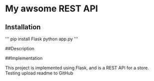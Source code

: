 # My awsome REST API

## Installation

'''
pip install Flask
python app.py
'''

##Description

##Implementation

This project is implemented using Flask, and is a REST API for a store.
Testing upload readme to GitHub
